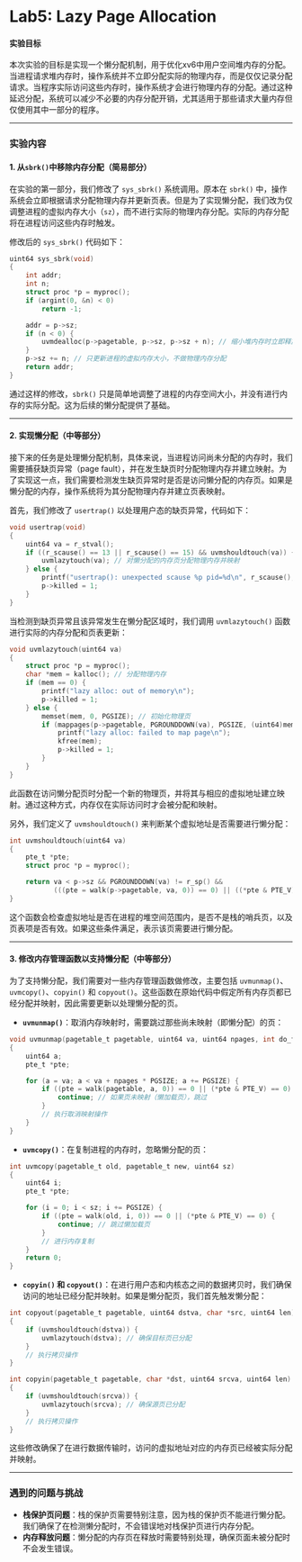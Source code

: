 # Lab5: Lazy Page Allocation

#### **实验目标**

本次实验的目标是实现一个懒分配机制，用于优化xv6中用户空间堆内存的分配。当进程请求堆内存时，操作系统并不立即分配实际的物理内存，而是仅仅记录分配请求。当程序实际访问这些内存时，操作系统才会进行物理内存的分配。通过这种延迟分配，系统可以减少不必要的内存分配开销，尤其适用于那些请求大量内存但仅使用其中一部分的程序。

---

### **实验内容**

#### **1. 从`sbrk()`中移除内存分配（简易部分）**

在实验的第一部分，我们修改了 `sys_sbrk()` 系统调用。原本在 `sbrk()` 中，操作系统会立即根据请求分配物理内存并更新页表。但是为了实现懒分配，我们改为仅调整进程的虚拟内存大小（`sz`），而不进行实际的物理内存分配。实际的内存分配将在进程访问这些内存时触发。

修改后的 `sys_sbrk()` 代码如下：

```c
uint64 sys_sbrk(void)
{
    int addr;
    int n;
    struct proc *p = myproc();
    if (argint(0, &n) < 0)
        return -1;

    addr = p->sz;
    if (n < 0) {
        uvmdealloc(p->pagetable, p->sz, p->sz + n); // 缩小堆内存时立即释放
    }
    p->sz += n; // 只更新进程的虚拟内存大小，不做物理内存分配
    return addr;
}
```

通过这样的修改，`sbrk()` 只是简单地调整了进程的内存空间大小，并没有进行内存的实际分配。这为后续的懒分配提供了基础。

---

#### **2. 实现懒分配（中等部分）**

接下来的任务是处理懒分配机制，具体来说，当进程访问尚未分配的内存时，我们需要捕获缺页异常（page fault），并在发生缺页时分配物理内存并建立映射。为了实现这一点，我们需要检测发生缺页异常时是否是访问懒分配的内存页。如果是懒分配的内存，操作系统将为其分配物理内存并建立页表映射。

首先，我们修改了 `usertrap()` 以处理用户态的缺页异常，代码如下：

```c
void usertrap(void)
{
    uint64 va = r_stval();
    if ((r_scause() == 13 || r_scause() == 15) && uvmshouldtouch(va)) {
        uvmlazytouch(va); // 对懒分配的内存页分配物理内存并映射
    } else {
        printf("usertrap(): unexpected scause %p pid=%d\n", r_scause(), p->pid);
        p->killed = 1;
    }
}
```

当检测到缺页异常且该异常发生在懒分配区域时，我们调用 `uvmlazytouch()` 函数进行实际的内存分配和页表更新：

```c
void uvmlazytouch(uint64 va)
{
    struct proc *p = myproc();
    char *mem = kalloc(); // 分配物理内存
    if (mem == 0) {
        printf("lazy alloc: out of memory\n");
        p->killed = 1;
    } else {
        memset(mem, 0, PGSIZE); // 初始化物理页
        if (mappages(p->pagetable, PGROUNDDOWN(va), PGSIZE, (uint64)mem, PTE_W | PTE_X | PTE_R | PTE_U) != 0) {
            printf("lazy alloc: failed to map page\n");
            kfree(mem);
            p->killed = 1;
        }
    }
}
```

此函数在访问懒分配页时分配一个新的物理页，并将其与相应的虚拟地址建立映射。通过这种方式，内存仅在实际访问时才会被分配和映射。

另外，我们定义了 `uvmshouldtouch()` 来判断某个虚拟地址是否需要进行懒分配：

```c
int uvmshouldtouch(uint64 va)
{
    pte_t *pte;
    struct proc *p = myproc();

    return va < p->sz && PGROUNDDOWN(va) != r_sp() &&
           (((pte = walk(p->pagetable, va, 0)) == 0) || ((*pte & PTE_V) == 0));
}
```

这个函数会检查虚拟地址是否在进程的堆空间范围内，是否不是栈的哨兵页，以及页表项是否有效。如果这些条件满足，表示该页需要进行懒分配。

---

#### **3. 修改内存管理函数以支持懒分配（中等部分）**

为了支持懒分配，我们需要对一些内存管理函数做修改，主要包括 `uvmunmap()`、`uvmcopy()`、`copyin()` 和 `copyout()`。这些函数在原始代码中假定所有内存页都已经分配并映射，因此需要更新以处理懒分配的页。

- **`uvmunmap()`**：取消内存映射时，需要跳过那些尚未映射（即懒分配）的页：

```c
void uvmunmap(pagetable_t pagetable, uint64 va, uint64 npages, int do_free)
{
    uint64 a;
    pte_t *pte;

    for (a = va; a < va + npages * PGSIZE; a += PGSIZE) {
        if ((pte = walk(pagetable, a, 0)) == 0 || (*pte & PTE_V) == 0) {
            continue; // 如果页未映射（懒加载页），跳过
        }
        // 执行取消映射操作
    }
}
```

- **`uvmcopy()`**：在复制进程的内存时，忽略懒分配的页：

```c
int uvmcopy(pagetable_t old, pagetable_t new, uint64 sz)
{
    uint64 i;
    pte_t *pte;

    for (i = 0; i < sz; i += PGSIZE) {
        if ((pte = walk(old, i, 0)) == 0 || (*pte & PTE_V) == 0) {
            continue; // 跳过懒加载页
        }
        // 进行内存复制
    }
    return 0;
}
```

- **`copyin()` 和 `copyout()`**：在进行用户态和内核态之间的数据拷贝时，我们确保访问的地址已经分配并映射。如果是懒分配页，我们首先触发懒分配：

```c
int copyout(pagetable_t pagetable, uint64 dstva, char *src, uint64 len)
{
    if (uvmshouldtouch(dstva)) {
        uvmlazytouch(dstva); // 确保目标页已分配
    }
    // 执行拷贝操作
}

int copyin(pagetable_t pagetable, char *dst, uint64 srcva, uint64 len)
{
    if (uvmshouldtouch(srcva)) {
        uvmlazytouch(srcva); // 确保源页已分配
    }
    // 执行拷贝操作
}
```

这些修改确保了在进行数据传输时，访问的虚拟地址对应的内存页已经被实际分配并映射。


---

### **遇到的问题与挑战**

- **栈保护页问题**：栈的保护页需要特别注意，因为栈的保护页不能进行懒分配。我们确保了在检测懒分配时，不会错误地对栈保护页进行内存分配。
- **内存释放问题**：懒分配的内存页在释放时需要特别处理，确保页面未被分配时不会发生错误。
